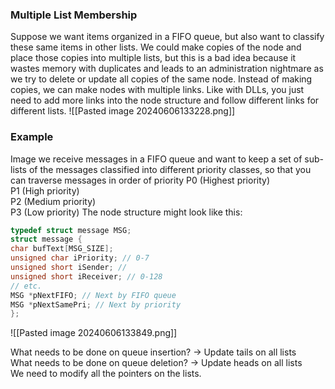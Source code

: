 
### Multiple List Membership

Suppose we want items organized in a FIFO queue, but also want to classify these same items in other lists.
We could make copies of the node and place those copies into multiple lists, but this is a bad idea because it wastes memory with duplicates and leads to an administration nightmare as we try to delete or update all copies of the same node.
Instead of making copies, we can make nodes with multiple links.
Like with DLLs, you just need to add more links into the node structure and follow different links for different lists.
![[Pasted image 20240606133228.png]]

### Example

Image we receive messages in a FIFO queue and want to keep a set of sub-lists of the messages classified into different priority classes, so that you can traverse messages in order of priority P0 (Highest priority)  
P1 (High priority)  
P2 (Medium priority)  
P3 (Low priority)
The node structure might look like this:  
```cpp
typedef struct message MSG;  
struct message {  
char bufText[MSG_SIZE];  
unsigned char iPriority; // 0-7  
unsigned short iSender; //  
unsigned short iReceiver; // 0-128  
// etc.  
MSG *pNextFIFO; // Next by FIFO queue  
MSG *pNextSamePri; // Next by priority  
};
```

![[Pasted image 20240606133849.png]]


What needs to be done on queue insertion? -> Update tails on all lists  
What needs to be done on queue deletion? -> Update heads on all lists  
We need to modify all the pointers on the lists.
